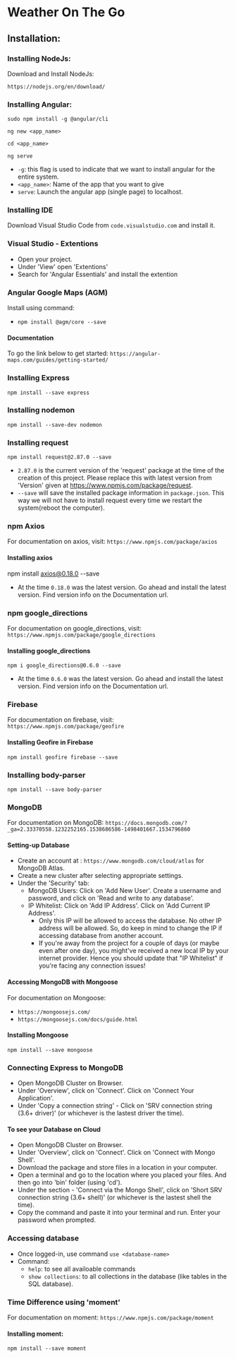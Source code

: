 # Weather On The Go

## Installation:
### Installing NodeJs:
Download and Install NodeJs:
```
https://nodejs.org/en/download/
```

### Installing Angular:
```
sudo npm install -g @angular/cli

ng new <app_name>

cd <app_name>

ng serve
```
* ```-g```: this flag is used to indicate that we want to install angular for the entire system.
* ```<app_name>```: Name of the app that you want to give
* ```serve```: Launch the angular app (single page) to localhost. 

### Installing IDE

Download Visual Studio Code from ```code.visualstudio.com``` and install it. 

### Visual Studio - Extentions

* Open your project.
* Under 'View' open 'Extentions'
* Search for 'Angular Essentials' and install the extention

### Angular Google Maps (AGM)
Install using command:
* ```npm install @agm/core --save```

#### Documentation
To go the link below to get started:
```https://angular-maps.com/guides/getting-started/```

### Installing Express
```npm install --save express```

### Installing nodemon
```npm install --save-dev nodemon```

### Installing request
```npm install request@2.87.0 --save```

* ```2.87.0``` is the current version of the 'request' package at the time of the creation of this project. Please replace this with latest version from 'Version' given at https://www.npmjs.com/package/request.
* ```--save``` will save the installed package information in ```package.json```. This way we will not have to install request every time we restart the system(reboot the computer).

### npm Axios
For documentation on axios, visit: ```https://www.npmjs.com/package/axios```

#### Installing axios
npm install axios@0.18.0 --save
* At the time ```0.18.0``` was the latest version. Go ahead and install the latest version. Find version info on the Documentation url.

### npm google_directions
For documentation on google_directions, visit: 
```https://www.npmjs.com/package/google_directions```

#### Installing google_directions
```npm i google_directions@0.6.0 --save```
* At the time ```0.6.0``` was the latest version. Go ahead and install the latest version. Find version info on the Documentation url.

### Firebase
For documentation on firebase, visit: 
```https://www.npmjs.com/package/geofire```

#### Installing Geofire in Firebase
```npm install geofire firebase --save```

### Installing body-parser
```npm install --save body-parser```

### MongoDB
For documentation on MongoDB: 
```https://docs.mongodb.com/?_ga=2.33370558.1232252165.1538686586-1498401667.1534796860```

#### Setting-up Database
* Create an account at : ```https://www.mongodb.com/cloud/atlas``` for MongoDB Atlas.
* Create a new cluster after selecting appropriate settings.
* Under the 'Security' tab:
    * MongoDB Users: Click on 'Add New User'. Create a username and password, and click on 'Read and write to any database'.
    * IP Whitelist: Click on 'Add IP Address'. Click on 'Add Current IP Address'. 
        * Only this IP will be allowed to access the database. No other IP address will be allowed. So, do keep in mind to change the IP if accessing database from another account.
        * If you're away from the project for a couple of days (or maybe even after one day), you might've received a new local IP by your internet provider. Hence you should update that "IP Whitelist" if you're facing any connection issues!
    
#### Accessing MongoDB with Mongoose 
For documentation on Mongoose:
 * ```https://mongoosejs.com/```
 * ```https://mongoosejs.com/docs/guide.html```

#### Installing Mongoose
```npm install --save mongoose```

### Connecting Express to MongoDB
* Open MongoDB Cluster on Browser.
* Under 'Overview', click on 'Connect'. Click on 'Connect Your Application'. 
* Under 'Copy a connection string' - Click on 'SRV connection string (3.6+ driver)' (or whichever is the lastest driver the time).

#### To see your Database on Cloud
* Open MongoDB Cluster on Browser.
* Under 'Overview', click on 'Connect'. Click on 'Connect with Mongo Shell'. 
* Download the package and store files in a location in your computer.
* Open a terminal and go to the location where you placed your files. And then go into 'bin' folder (using 'cd').
* Under the section - 'Connect via the Mongo Shell', click on 'Short SRV connection string (3.6+ shell)' (or whichever is the lastest shell the time).
* Copy the command and paste it into your terminal and run. Enter your password when prompted.

### Accessing database
* Once logged-in, use command ```use <database-name>```
* Command:
    * ```help```: to see all availoable commands
    * ```show collections```: to all collections in the database (like tables in the SQL database).

### Time Difference using 'moment'
For documentation on moment:
```https://www.npmjs.com/package/moment```

#### Installing moment: 
```npm install --save moment```

